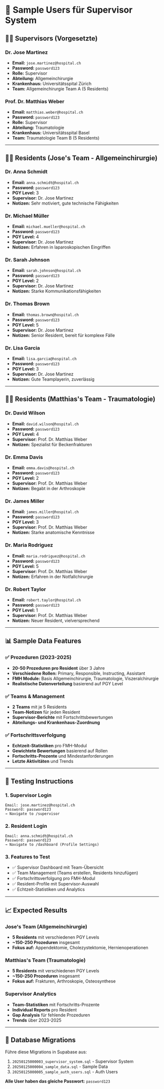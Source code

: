 # 🏥 Sample Users für Supervisor System

## 👨‍⚕️ **Supervisors (Vorgesetzte)**

### Dr. Jose Martinez
- **Email:** `jose.martinez@hospital.ch`
- **Password:** `password123`
- **Rolle:** Supervisor
- **Abteilung:** Allgemeinchirurgie
- **Krankenhaus:** Universitätsspital Zürich
- **Team:** Allgemeinchirurgie Team A (5 Residents)

### Prof. Dr. Matthias Weber
- **Email:** `matthias.weber@hospital.ch`
- **Password:** `password123`
- **Rolle:** Supervisor
- **Abteilung:** Traumatologie
- **Krankenhaus:** Universitätsspital Basel
- **Team:** Traumatologie Team B (5 Residents)

---

## 👩‍⚕️ **Residents (Jose's Team - Allgemeinchirurgie)**

### Dr. Anna Schmidt
- **Email:** `anna.schmidt@hospital.ch`
- **Password:** `password123`
- **PGY Level:** 3
- **Supervisor:** Dr. Jose Martinez
- **Notizen:** Sehr motiviert, gute technische Fähigkeiten

### Dr. Michael Müller
- **Email:** `michael.mueller@hospital.ch`
- **Password:** `password123`
- **PGY Level:** 4
- **Supervisor:** Dr. Jose Martinez
- **Notizen:** Erfahren in laparoskopischen Eingriffen

### Dr. Sarah Johnson
- **Email:** `sarah.johnson@hospital.ch`
- **Password:** `password123`
- **PGY Level:** 2
- **Supervisor:** Dr. Jose Martinez
- **Notizen:** Starke Kommunikationsfähigkeiten

### Dr. Thomas Brown
- **Email:** `thomas.brown@hospital.ch`
- **Password:** `password123`
- **PGY Level:** 5
- **Supervisor:** Dr. Jose Martinez
- **Notizen:** Senior Resident, bereit für komplexe Fälle

### Dr. Lisa Garcia
- **Email:** `lisa.garcia@hospital.ch`
- **Password:** `password123`
- **PGY Level:** 3
- **Supervisor:** Dr. Jose Martinez
- **Notizen:** Gute Teamplayerin, zuverlässig

---

## 👨‍⚕️ **Residents (Matthias's Team - Traumatologie)**

### Dr. David Wilson
- **Email:** `david.wilson@hospital.ch`
- **Password:** `password123`
- **PGY Level:** 4
- **Supervisor:** Prof. Dr. Matthias Weber
- **Notizen:** Spezialist für Beckenfrakturen

### Dr. Emma Davis
- **Email:** `emma.davis@hospital.ch`
- **Password:** `password123`
- **PGY Level:** 2
- **Supervisor:** Prof. Dr. Matthias Weber
- **Notizen:** Begabt in der Arthroskopie

### Dr. James Miller
- **Email:** `james.miller@hospital.ch`
- **Password:** `password123`
- **PGY Level:** 3
- **Supervisor:** Prof. Dr. Matthias Weber
- **Notizen:** Starke anatomische Kenntnisse

### Dr. Maria Rodriguez
- **Email:** `maria.rodriguez@hospital.ch`
- **Password:** `password123`
- **PGY Level:** 5
- **Supervisor:** Prof. Dr. Matthias Weber
- **Notizen:** Erfahren in der Notfallchirurgie

### Dr. Robert Taylor
- **Email:** `robert.taylor@hospital.ch`
- **Password:** `password123`
- **PGY Level:** 1
- **Supervisor:** Prof. Dr. Matthias Weber
- **Notizen:** Neuer Resident, vielversprechend

---

## 📊 **Sample Data Features**

### ✅ **Prozeduren (2023-2025)**
- **20-50 Prozeduren pro Resident** über 3 Jahre
- **Verschiedene Rollen:** Primary, Responsible, Instructing, Assistant
- **FMH Module:** Basis Allgemeinchirurgie, Traumatologie, Viszeralchirurgie
- **Realistische Datenverteilung** basierend auf PGY Level

### ✅ **Teams & Management**
- **2 Teams** mit je 5 Residents
- **Team-Notizen** für jeden Resident
- **Supervisor-Berichte** mit Fortschrittsbewertungen
- **Abteilungs- und Krankenhaus-Zuordnung**

### ✅ **Fortschrittsverfolgung**
- **Echtzeit-Statistiken** pro FMH-Modul
- **Gewichtete Bewertungen** basierend auf Rollen
- **Fortschritts-Prozente** und Mindestanforderungen
- **Letzte Aktivitäten** und Trends

---

## 🚀 **Testing Instructions**

### 1. **Supervisor Login**
```
Email: jose.martinez@hospital.ch
Password: password123
→ Navigate to /supervisor
```

### 2. **Resident Login**
```
Email: anna.schmidt@hospital.ch
Password: password123
→ Navigate to /dashboard (Profile Settings)
```

### 3. **Features to Test**
- ✅ Supervisor Dashboard mit Team-Übersicht
- ✅ Team Management (Teams erstellen, Residents hinzufügen)
- ✅ Fortschrittsverfolgung pro FMH-Modul
- ✅ Resident-Profile mit Supervisor-Auswahl
- ✅ Echtzeit-Statistiken und Analytics

---

## 📈 **Expected Results**

### **Jose's Team (Allgemeinchirurgie)**
- **5 Residents** mit verschiedenen PGY Levels
- **~150-250 Prozeduren** insgesamt
- **Fokus auf:** Appendektomie, Cholezystektomie, Hernienoperationen

### **Matthias's Team (Traumatologie)**
- **5 Residents** mit verschiedenen PGY Levels
- **~150-250 Prozeduren** insgesamt
- **Fokus auf:** Frakturen, Arthroskopie, Osteosynthese

### **Supervisor Analytics**
- **Team-Statistiken** mit Fortschritts-Prozente
- **Individual Reports** pro Resident
- **Gap Analysis** für fehlende Prozeduren
- **Trends** über 2023-2025

---

## 🔧 **Database Migrations**

Führe diese Migrations in Supabase aus:
1. `20250125000003_supervisor_system.sql` - Supervisor System
2. `20250125000004_sample_data.sql` - Sample Data
3. `20250125000005_sample_auth_users.sql` - Auth Users

**Alle User haben das gleiche Passwort:** `password123`
